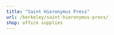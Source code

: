 ```yaml
---
title: "Saint Hieronymus Press"
url: /berkeley/saint-hieronymus-press/
shop: office supplies
---
```

